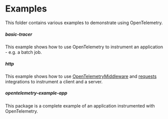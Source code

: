 # Examples
This folder contains various examples to demonstrate using OpenTelemetry.

##### basic-tracer
This example shows how to use OpenTelemetry to instrument an application - e.g. a batch job.

##### http
This example shows how to use [OpenTelemetryMiddleware](https://github.com/open-telemetry/opentelemetry-python/tree/master/ext/opentelemetry-ext-wsgi) and [requests](https://github.com/open-telemetry/opentelemetry-python/tree/master/ext/opentelemetry-ext-http-requests) integrations to instrument a client and a server.

##### opentelemetry-example-app
This package is a complete example of an application instrumented with OpenTelemetry.